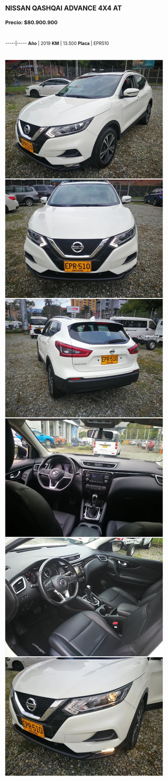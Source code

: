 ## NISSAN QASHQAI ADVANCE 4X4 AT

### Precio: $80.900.900

<p>&nbsp;</p>

-----|-----
**Año** | 2019
**KM** | 13.500
**Placa** | EPR510

<p>&nbsp;</p>

<img src="images/Nissan Advance 4x2 AT EPR510.jpg?raw=true"/>
<img src="images/Nissan Advance 4x2 AT EPR510 - 1.jpg?raw=true"/>
<img src="images/Nissan Advance 4x2 AT EPR510 - 2.jpg?raw=true"/>
<img src="images/Nissan Advance 4x2 AT EPR510 - 3.jpg?raw=true"/>
<img src="images/Nissan Advance 4x2 AT EPR510 - 4.jpg?raw=true"/>
<img src="images/Nissan Advance 4x2 AT EPR510 - 6.jpg?raw=true"/>

